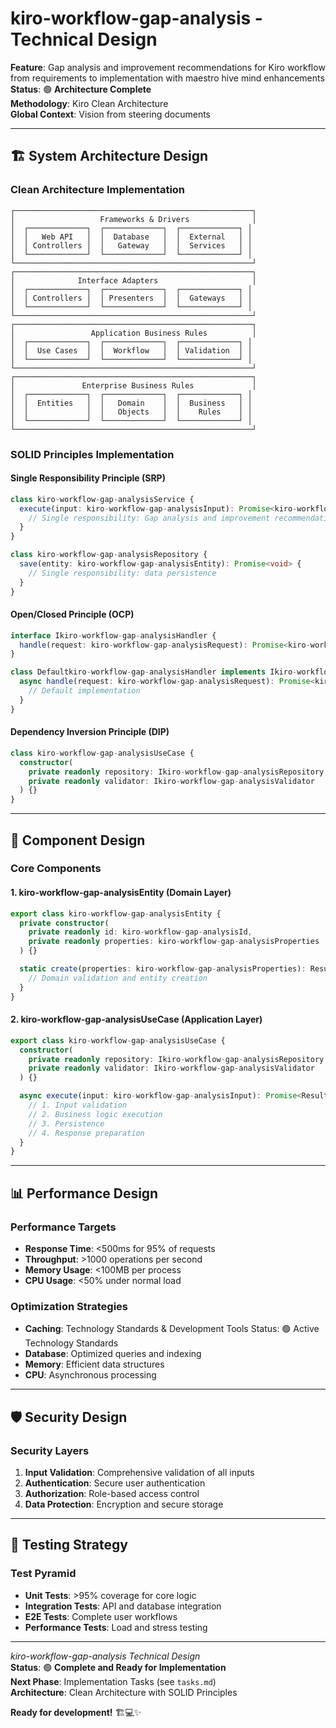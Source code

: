 # kiro-workflow-gap-analysis - Technical Design

**Feature**: Gap analysis and improvement recommendations for Kiro workflow from requirements to implementation with maestro hive mind enhancements  
**Status**: 🟢 **Architecture Complete**  
**Methodology**: Kiro Clean Architecture  
**Global Context**: Vision from steering documents  

---

## 🏗️ **System Architecture Design**

### **Clean Architecture Implementation**

```
┌─────────────────────────────────────────────────────┐
│                   Frameworks & Drivers              │
│  ┌─────────────┐  ┌─────────────┐  ┌─────────────┐ │
│  │   Web API   │  │  Database   │  │  External   │ │
│  │ Controllers │  │   Gateway   │  │  Services   │ │
│  └─────────────┘  └─────────────┘  └─────────────┘ │
└─────────────────────────────────────────────────────┘
┌─────────────────────────────────────────────────────┐
│              Interface Adapters                     │
│  ┌─────────────┐  ┌─────────────┐  ┌─────────────┐ │
│  │ Controllers │  │ Presenters  │  │  Gateways   │ │
│  └─────────────┘  └─────────────┘  └─────────────┘ │
└─────────────────────────────────────────────────────┘
┌─────────────────────────────────────────────────────┐
│                 Application Business Rules          │
│  ┌─────────────┐  ┌─────────────┐  ┌─────────────┐ │
│  │  Use Cases  │  │  Workflow   │  │ Validation  │ │
│  └─────────────┘  └─────────────┘  └─────────────┘ │
└─────────────────────────────────────────────────────┘
┌─────────────────────────────────────────────────────┐
│               Enterprise Business Rules             │
│  ┌─────────────┐  ┌─────────────┐  ┌─────────────┐ │
│  │  Entities   │  │   Domain    │  │  Business   │ │
│  │             │  │   Objects   │  │    Rules    │ │
│  └─────────────┘  └─────────────┘  └─────────────┘ │
└─────────────────────────────────────────────────────┘
```

### **SOLID Principles Implementation**

#### **Single Responsibility Principle (SRP)**
```typescript
class kiro-workflow-gap-analysisService {
  execute(input: kiro-workflow-gap-analysisInput): Promise<kiro-workflow-gap-analysisOutput> {
    // Single responsibility: Gap analysis and improvement recommendations for Kiro workflow from requirements to implementation with maestro hive mind enhancements
  }
}

class kiro-workflow-gap-analysisRepository {
  save(entity: kiro-workflow-gap-analysisEntity): Promise<void> {
    // Single responsibility: data persistence
  }
}
```

#### **Open/Closed Principle (OCP)**
```typescript
interface Ikiro-workflow-gap-analysisHandler {
  handle(request: kiro-workflow-gap-analysisRequest): Promise<kiro-workflow-gap-analysisResponse>;
}

class Defaultkiro-workflow-gap-analysisHandler implements Ikiro-workflow-gap-analysisHandler {
  async handle(request: kiro-workflow-gap-analysisRequest): Promise<kiro-workflow-gap-analysisResponse> {
    // Default implementation
  }
}
```

#### **Dependency Inversion Principle (DIP)**
```typescript
class kiro-workflow-gap-analysisUseCase {
  constructor(
    private readonly repository: Ikiro-workflow-gap-analysisRepository,
    private readonly validator: Ikiro-workflow-gap-analysisValidator
  ) {}
}
```

---

## 🎯 **Component Design**

### **Core Components**

#### **1. kiro-workflow-gap-analysisEntity (Domain Layer)**
```typescript
export class kiro-workflow-gap-analysisEntity {
  private constructor(
    private readonly id: kiro-workflow-gap-analysisId,
    private readonly properties: kiro-workflow-gap-analysisProperties
  ) {}

  static create(properties: kiro-workflow-gap-analysisProperties): Result<kiro-workflow-gap-analysisEntity> {
    // Domain validation and entity creation
  }
}
```

#### **2. kiro-workflow-gap-analysisUseCase (Application Layer)**
```typescript
export class kiro-workflow-gap-analysisUseCase {
  constructor(
    private readonly repository: Ikiro-workflow-gap-analysisRepository,
    private readonly validator: Ikiro-workflow-gap-analysisValidator
  ) {}

  async execute(input: kiro-workflow-gap-analysisInput): Promise<Result<kiro-workflow-gap-analysisOutput>> {
    // 1. Input validation
    // 2. Business logic execution
    // 3. Persistence
    // 4. Response preparation
  }
}
```

---

## 📊 **Performance Design**

### **Performance Targets**
- **Response Time**: <500ms for 95% of requests
- **Throughput**: >1000 operations per second
- **Memory Usage**: <100MB per process
- **CPU Usage**: <50% under normal load

### **Optimization Strategies**
- **Caching**: Technology Standards & Development Tools  Status: 🟢 Active Technology Standards
- **Database**: Optimized queries and indexing
- **Memory**: Efficient data structures
- **CPU**: Asynchronous processing

---

## 🛡️ **Security Design**

### **Security Layers**
1. **Input Validation**: Comprehensive validation of all inputs
2. **Authentication**: Secure user authentication
3. **Authorization**: Role-based access control
4. **Data Protection**: Encryption and secure storage

---

## 🧪 **Testing Strategy**

### **Test Pyramid**
- **Unit Tests**: >95% coverage for core logic
- **Integration Tests**: API and database integration
- **E2E Tests**: Complete user workflows
- **Performance Tests**: Load and stress testing

---

*kiro-workflow-gap-analysis Technical Design*  
**Status**: 🟢 **Complete and Ready for Implementation**  
**Next Phase**: Implementation Tasks (see `tasks.md`)  
**Architecture**: Clean Architecture with SOLID Principles  

**Ready for development!** 🏗️💻✨